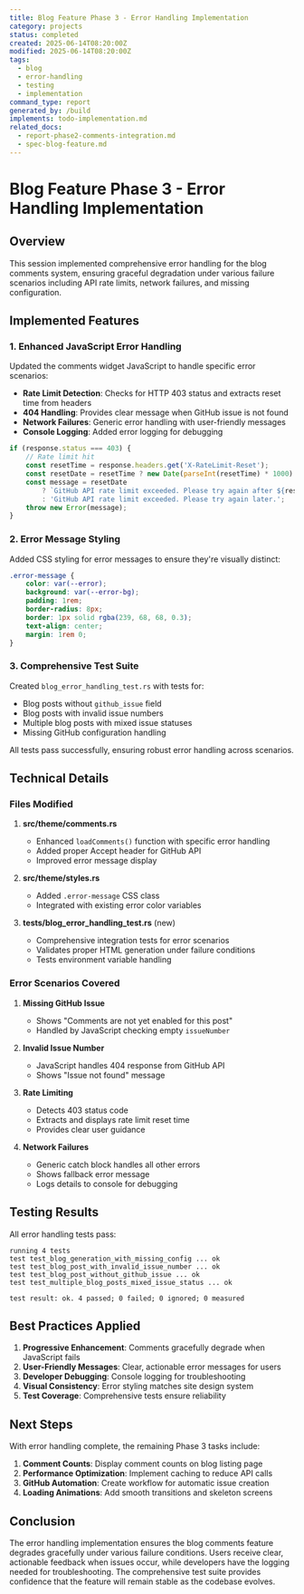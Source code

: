 ```yaml
---
title: Blog Feature Phase 3 - Error Handling Implementation
category: projects
status: completed
created: 2025-06-14T08:20:00Z
modified: 2025-06-14T08:20:00Z
tags:
  - blog
  - error-handling
  - testing
  - implementation
command_type: report
generated_by: /build
implements: todo-implementation.md
related_docs:
  - report-phase2-comments-integration.md
  - spec-blog-feature.md
---
```


# Blog Feature Phase 3 - Error Handling Implementation

## Overview

This session implemented comprehensive error handling for the blog comments system, ensuring graceful degradation under various failure scenarios including API rate limits, network failures, and missing configuration.

## Implemented Features

### 1. Enhanced JavaScript Error Handling

Updated the comments widget JavaScript to handle specific error scenarios:

- **Rate Limit Detection**: Checks for HTTP 403 status and extracts reset time from headers
- **404 Handling**: Provides clear message when GitHub issue is not found
- **Network Failures**: Generic error handling with user-friendly messages
- **Console Logging**: Added error logging for debugging

```javascript
if (response.status === 403) {
    // Rate limit hit
    const resetTime = response.headers.get('X-RateLimit-Reset');
    const resetDate = resetTime ? new Date(parseInt(resetTime) * 1000) : null;
    const message = resetDate 
        ? `GitHub API rate limit exceeded. Please try again after ${resetDate.toLocaleTimeString()}.`
        : 'GitHub API rate limit exceeded. Please try again later.';
    throw new Error(message);
}
```

### 2. Error Message Styling

Added CSS styling for error messages to ensure they're visually distinct:

```css
.error-message {
    color: var(--error);
    background: var(--error-bg);
    padding: 1rem;
    border-radius: 8px;
    border: 1px solid rgba(239, 68, 68, 0.3);
    text-align: center;
    margin: 1rem 0;
}
```

### 3. Comprehensive Test Suite

Created `blog_error_handling_test.rs` with tests for:

- Blog posts without `github_issue` field
- Blog posts with invalid issue numbers
- Multiple blog posts with mixed issue statuses
- Missing GitHub configuration handling

All tests pass successfully, ensuring robust error handling across scenarios.

## Technical Details

### Files Modified

1. **src/theme/comments.rs**
   - Enhanced `loadComments()` function with specific error handling
   - Added proper Accept header for GitHub API
   - Improved error message display

2. **src/theme/styles.rs**
   - Added `.error-message` CSS class
   - Integrated with existing error color variables

3. **tests/blog_error_handling_test.rs** (new)
   - Comprehensive integration tests for error scenarios
   - Validates proper HTML generation under failure conditions
   - Tests environment variable handling

### Error Scenarios Covered

1. **Missing GitHub Issue**
   - Shows "Comments are not yet enabled for this post"
   - Handled by JavaScript checking empty `issueNumber`

2. **Invalid Issue Number**
   - JavaScript handles 404 response from GitHub API
   - Shows "Issue not found" message

3. **Rate Limiting**
   - Detects 403 status code
   - Extracts and displays rate limit reset time
   - Provides clear user guidance

4. **Network Failures**
   - Generic catch block handles all other errors
   - Shows fallback error message
   - Logs details to console for debugging

## Testing Results

All error handling tests pass:

```
running 4 tests
test test_blog_generation_with_missing_config ... ok
test test_blog_post_with_invalid_issue_number ... ok
test test_blog_post_without_github_issue ... ok
test test_multiple_blog_posts_mixed_issue_status ... ok

test result: ok. 4 passed; 0 failed; 0 ignored; 0 measured
```

## Best Practices Applied

1. **Progressive Enhancement**: Comments gracefully degrade when JavaScript fails
2. **User-Friendly Messages**: Clear, actionable error messages for users
3. **Developer Debugging**: Console logging for troubleshooting
4. **Visual Consistency**: Error styling matches site design system
5. **Test Coverage**: Comprehensive tests ensure reliability

## Next Steps

With error handling complete, the remaining Phase 3 tasks include:

1. **Comment Counts**: Display comment counts on blog listing page
2. **Performance Optimization**: Implement caching to reduce API calls
3. **GitHub Automation**: Create workflow for automatic issue creation
4. **Loading Animations**: Add smooth transitions and skeleton screens

## Conclusion

The error handling implementation ensures the blog comments feature degrades gracefully under various failure conditions. Users receive clear, actionable feedback when issues occur, while developers have the logging needed for troubleshooting. The comprehensive test suite provides confidence that the feature will remain stable as the codebase evolves.